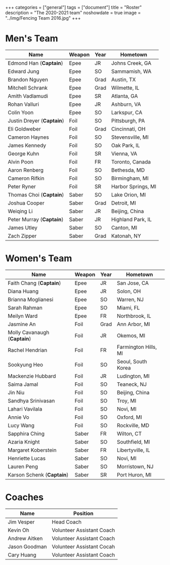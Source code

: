 +++
categories = ["general"]
tags = ["document"]
title = "Roster"
description = "The 2020-2021 team"
noshowdate = true
image = "../img/Fencing Team 2016.jpg"
+++

# Men's Team

| Name                          | Weapon                        | Year      | Hometown               |
|-------------------------------|-------------------------------|-----------|------------------------|
| Edmond Han (**Captain**)      | Epee                          | JR        | Johns Creek, GA        |
| Edward Jung                   | Epee                          | SO        | Sammamish, WA          |
| Brandon Nguyen                | Epee                          | Grad      | Austin, TX             |
| Mitchell Schrank              | Epee                          | Grad      | Wilmette, IL           |
| Amith Vadlamudi               | Epee                          | SR        | Atlanta, GA            |
| Rohan Valluri                 | Epee                          | JR        | Ashburn, VA            |
| Colin Yoon                    | Epee                          | SO        | Larkspur, CA           |
| Justin Dreyer (**Captain**)   | Foil                          | SO        | Pittsburgh, PA         |
| Eli Goldweber                 | Foil                          | Grad      | Cincinnati, OH         |
| Cameron Haynes                | Foil                          | SO        | Stevensville, MI       |
| James Kennedy                 | Foil                          | SO        | Oak Park, IL           |
| George Kuhn                   | Foil                          | SR        | Vienna, VA             |
| Alvin Poon                    | Foil                          | FR        | Toronto, Canada        |
| Aaron Renberg                 | Foil                          | SO        | Bethesda, MD           |
| Cameron Rifkin                | Foil                          | SO        | Birmingham, MI         |
| Peter Ryner                   | Foil                          | SR        | Harbor Springs, MI     |
| Thomas Choi (**Captain**)     | Saber                         | SO        | Lake Orion, MI         |
| Joshua Cooper                 | Saber                         | Grad      | Detroit, MI            |
| Weiqing Li                    | Saber                         | JR        | Beijing, China         |
| Peter Murray (**Captain**)    | Saber                         | JR        | Highland Park, IL      |
| James Utley                   | Saber                         | SO        | Canton, MI             |
| Zach Zipper                   | Saber                         | Grad      | Katonah, NY            |


# Women's Team

| Name                          | Weapon                        | Year      | Hometown               |
|-------------------------------|-------------------------------|-----------|------------------------|
| Faith Chang (**Captain**)     | Epee                          | JR        | San Jose, CA           |
| Diana Huang                   | Epee                          | JR        | Solon, OH              |
| Brianna Moglianesi            | Epee                          | SO        | Warren, NJ             |
| Sarah Rahman                  | Epee                          | SO        | Miami, FL              |
| Meilyn Ward                   | Epee                          | FR        | Northbrook, IL         |
| Jasmine An                    | Foil                          | Grad      | Ann Arbor, MI          |
| Molly Cavanaugh (**Captain**) | Foil                          | JR        | Okemos, MI             |
| Rachel Hendrian               | Foil                          | FR        | Farmington Hills, MI   |
| Sookyung Heo                  | Foil                          | SO        | Seoul, South Korea     |
| Mackenzie Hubbard             | Foil                          | JR        | Ludington, MI          |
| Saima Jamal                   | Foil                          | SO        | Teaneck, NJ            |
| Jin Niu                       | Foil                          | SO        | Beijing, China         |
| Sandhya Srinivasan            | Foil                          | SO        | Troy, MI               |
| Lahari Vavilala               | Foil                          | SO        | Novi, MI               |
| Annie Vo                      | Foil                          | SO        | Oxford, MI             |
| Lucy Wang                     | Foil                          | SO        | Rockville, MD          |
| Sapphira Ching                | Saber                         | FR        | Wilton, CT             |
| Azaria Knight                 | Saber                         | SO        | Southfield, MI         |
| Margaret Koberstein           | Saber                         | FR        | Libertyville, IL       | 
| Henriette Lucas               | Saber                         | SO        | Novi, MI               |
| Lauren Peng                   | Saber                         | SO        | Morristown, NJ         |
| Karson Schenk (**Captain**)   | Saber                         | SR        | Port Huron, MI         |

# Coaches
| Name             | Position                  |
|------------------|---------------------------|
| Jim Vesper       | Head Coach                |
| Kevin Oh         | Volunteer Assistant Coach |
| Andrew Aitken    | Volunteer Assistant Coach |
| Jason Goodman    | Volunteer Assistant Cocah |
| Cary Huang       | Volunteer Assistant Coach |
